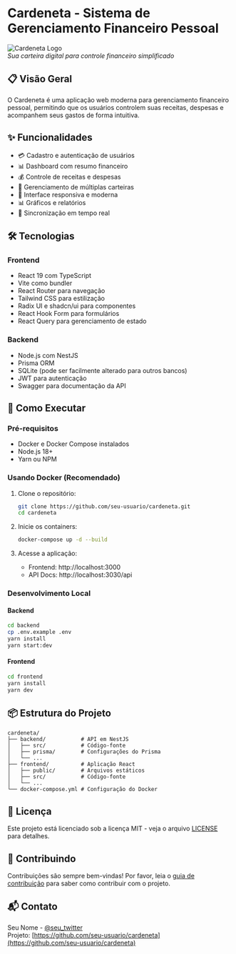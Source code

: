 # Cardeneta - Sistema de Gerenciamento Financeiro Pessoal

![Cardeneta Logo](https://via.placeholder.com/150x50?text=Cardeneta)  
*Sua carteira digital para controle financeiro simplificado*

## 📋 Visão Geral

O Cardeneta é uma aplicação web moderna para gerenciamento financeiro pessoal, permitindo que os usuários controlem suas receitas, despesas e acompanhem seus gastos de forma intuitiva.

## ✨ Funcionalidades

- 💳 Cadastro e autenticação de usuários
- 📊 Dashboard com resumo financeiro
- 💰 Controle de receitas e despesas
- 🏦 Gerenciamento de múltiplas carteiras
- 📱 Interface responsiva e moderna
- 📊 Gráficos e relatórios
- 🔄 Sincronização em tempo real

## 🛠️ Tecnologias

### Frontend
- React 19 com TypeScript
- Vite como bundler
- React Router para navegação
- Tailwind CSS para estilização
- Radix UI e shadcn/ui para componentes
- React Hook Form para formulários
- React Query para gerenciamento de estado

### Backend
- Node.js com NestJS
- Prisma ORM
- SQLite (pode ser facilmente alterado para outros bancos)
- JWT para autenticação
- Swagger para documentação da API

## 🚀 Como Executar

### Pré-requisitos

- Docker e Docker Compose instalados
- Node.js 18+
- Yarn ou NPM

### Usando Docker (Recomendado)

1. Clone o repositório:
   ```bash
   git clone https://github.com/seu-usuario/cardeneta.git
   cd cardeneta
   ```

2. Inicie os containers:
   ```bash
   docker-compose up -d --build
   ```

3. Acesse a aplicação:
   - Frontend: http://localhost:3000
   - API Docs: http://localhost:3030/api

### Desenvolvimento Local

#### Backend

```bash
cd backend
cp .env.example .env
yarn install
yarn start:dev
```

#### Frontend

```bash
cd frontend
yarn install
yarn dev
```

## 📦 Estrutura do Projeto

```
cardeneta/
├── backend/           # API em NestJS
│   ├── src/           # Código-fonte
│   ├── prisma/        # Configurações do Prisma
│   └── ...
├── frontend/          # Aplicação React
│   ├── public/        # Arquivos estáticos
│   ├── src/           # Código-fonte
│   └── ...
└── docker-compose.yml # Configuração do Docker
```

## 📄 Licença

Este projeto está licenciado sob a licença MIT - veja o arquivo [LICENSE](LICENSE) para detalhes.

## 🤝 Contribuindo

Contribuições são sempre bem-vindas! Por favor, leia o [guia de contribuição](CONTRIBUTING.md) para saber como contribuir com o projeto.

## 📬 Contato

Seu Nome - [@seu_twitter](https://twitter.com/seu_twitter)  
Projeto: [https://github.com/seu-usuario/cardeneta](https://github.com/seu-usuario/cardeneta)
